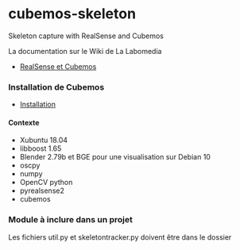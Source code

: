 # cubemos-skeleton

Skeleton capture with RealSense and Cubemos

La documentation sur le Wiki de La Labomedia

* [RealSense et Cubemos](https://ressources.labomedia.org/tag/realsense?do=showtag&tag=realsense)

### Installation de Cubemos

* [Installation](https://ressources.labomedia.org/skeleton_tracking_de_cubemos_logiciel_proprietaire#installation)

#### Contexte

* Xubuntu 18.04
* libboost 1.65
* Blender 2.79b et BGE pour une visualisation sur Debian 10
* oscpy
* numpy
* OpenCV python
* pyrealsense2
* cubemos


### Module à inclure dans un projet

Les fichiers util.py et skeletontracker.py doivent être dans le dossier
